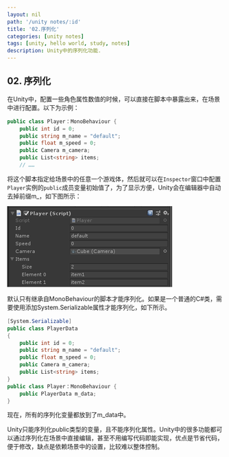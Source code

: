 ```yaml
---
layout: nil
path: '/unity notes/:id'
title: '02.序列化'
categories: [unity notes]
tags: [unity, hello world, study, notes]
description: Unity中的序列化功能.
---
```


## 02. 序列化

在Unity中，配置一些角色属性数值的时候，可以直接在脚本中暴露出来，在场景中进行配置。以下为示例：

```c#
public class Player：MonoBehaviour {
    public int id = 0;
    public string m_name = "default";
    public float m_speed = 0;
    public Camera m_camera;
    public List<string> items;	
    // ……
```

将这个脚本指定给场景中的任意一个游戏体，然后就可以在`Inspector`窗口中配置`Player`实例的`public`成员变量初始值了，为了显示方便，Unity会在编辑器中自动去掉前缀m_，如下图所示：

![serialization](/images/unity/serialization1.png)

默认只有继承自MonoBehaviour的脚本才能序列化。如果是一个普通的C#类，需要使用添加System.Serializable属性才能序列化，如下所示。

```c#
[System.Serializable]
public class PlayerData
{
    public int id = 0;
    public string m_name = "default";
    public float m_speed = 0;
    public Camera m_camera;
    public List<string> items;
}
public class Player：MonoBehaviour {
	public PlayerData m_data;
}
```

现在，所有的序列化变量都放到了m_data中。

Unity只能序列化public类型的变量，且不能序列化属性。Unity中的很多功能都可以通过序列化在场景中直接编辑，甚至不用编写代码即能实现，优点是节省代码，便于修改，缺点是依赖场景中的设置，比较难以整体控制。